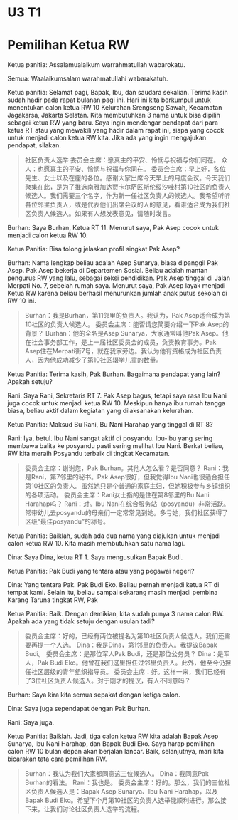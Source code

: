 # U3 T1

# Pemilihan Ketua RW

Ketua panitia: Assalamualaikum warrahmatullah wabarokatu.

Semua: Waalaikumsalam warahmatullahi wabarakatuh.

Ketua panitia: Selamat pagi, Bapak, Ibu, dan saudara sekalian. Terima kasih sudah hadir pada rapat bulanan pagi ini. Hari ini kita berkumpul untuk menentukan calon ketua RW 10 Kelurahan Srengseng Sawah, Kecamatan Jagakarsa, Jakarta Selatan. Kita membutuhkan 3 nama untuk bisa dipilih sebagai ketua RW yang baru. Saya ingin mendengar pendapat dari para ketua RT atau yang mewakili yang hadir dalam rapat ini, siapa yang cocok untuk menjadi calon ketua RW kita. Jika ada yang ingin mengajukan pendapat, silakan.

> 社区负责人选举
> 委员会主席：愿真主的平安、怜悯与祝福与你们同在。
> 众人：也愿真主的平安、怜悯与祝福与你同在。
> 委员会主席：早上好，各位先生、女士以及在座的各位。感谢大家出席今天早上的月度会议。今天我们聚集在此，是为了推选南雅加达贾卡尔萨区斯伦绥沙哇村第10社区的负责人候选人。我们需要三个名字，作为新一任社区负责人的候选人。我希望听听各位邻里负责人，或是代表他们出席会议的人的意见，看谁适合成为我们社区负责人候选人。如果有人想发表意见，请随时发言。

Burhan: Saya Burhan, Ketua RT 11. Menurut saya, Pak Asep cocok untuk menjadi calon ketua RW 10.

Ketua Panitia: Bisa tolong jelaskan profil singkat Pak Asep?

Burhan: Nama lengkap beliau adalah Asep Sunarya, biasa dipanggil Pak Asep. Pak Asep bekerja di Departemen Sosial. Beliau adalah mantan pengurus RW yang lalu, sebagai seksi pendidikan. Pak Asep tinggal di Jalan Merpati No. 7, sebelah rumah saya. Menurut saya, Pak Asep layak menjadi Ketua RW karena beliau berhasil menurunkan jumlah anak putus sekolah di RW 10 ini.

> Burhan：我是Burhan，第11邻里的负责人。我认为，Pak Asep适合成为第10社区的负责人候选人。
> 委员会主席：能否请您简要介绍一下Pak Asep的背景？
> Burhan：他的全名是Asep Sunarya，大家通常叫他Pak Asep。他在社会事务部工作，是上一届社区委员会的成员，负责教育事务。Pak Asep住在Merpati街7号，就在我家旁边。我认为他有资格成为社区负责人，因为他成功减少了第10社区辍学儿童的数量。

Ketua Panitia: Terima kasih, Pak Burhan. Bagaimana pendapat yang lain? Apakah setuju?

Rani: Saya Rani, Sekretaris RT 7. Pak Asep bagus, tetapi saya rasa Ibu Nani juga cocok untuk menjadi ketua RW 10. Meskipun hanya ibu rumah tangga biasa, beliau aktif dalam kegiatan yang dilaksanakan kelurahan.

Ketua Panitia: Maksud Bu Rani, Bu Nani Harahap yang tinggal di RT 8?

Rani: Iya, betul. Ibu Nani sangat aktif di posyandu. Ibu-ibu yang sering membawa balita ke posyandu pasti sering melihat Ibu Nani. Berkat beliau, RW kita meraih Posyandu terbaik di tingkat Kecamatan.

> 委员会主席：谢谢您，Pak Burhan。其他人怎么看？是否同意？
> Rani：我是Rani，第7邻里的秘书。Pak Asep很好，但我觉得Ibu Nani也很适合担任第10社区的负责人。虽然她只是个普通的家庭主妇，但她积极参与乡镇组织的各项活动。
> 委员会主席：Rani女士指的是住在第8邻里的Bu Nani Harahap吗？
> Rani：对。Ibu Nani在综合服务站（posyandu）非常活跃。常带幼儿去posyandu的母亲们一定常常见到她。多亏她，我们社区获得了区级“最佳posyandu”的称号。

Ketua Panitia: Baiklah, sudah ada dua nama yang diajukan untuk menjadi calon ketua RW 10. Kita masih membutuhkan satu nama lagi.

Dina: Saya Dina, ketua RT 1. Saya mengusulkan Bapak Budi.

Ketua Panitia: Pak Budi yang tentara atau yang pegawai negeri?

Dina: Yang tentara Pak. Pak Budi Eko. Beliau pernah menjadi ketua RT di tempat kami. Selain itu, beliau sampai sekarang masih menjadi pembina Karang Taruna tingkat RW, Pak

Ketua Panitia: Baik. Dengan demikian, kita sudah punya 3 nama calon RW. Apakah ada yang tidak setuju dengan usulan tadi?

> 委员会主席：好的，已经有两位被提名为第10社区负责人候选人。我们还需要再提一个人选。
> Dina：我是Dina，第1邻里的负责人。我提议Bapak Budi。
> 委员会主席：是那位军人Pak Budi，还是那位公务员？
> Dina：是军人，Pak Budi Eko。他曾在我们这里担任过邻里负责人。此外，他至今仍担任社区层级的青年组织指导员。
> 委员会主席：好。这样一来，我们已经有了3位社区负责人候选人。对于刚才的提议，有人不同意吗？

Burhan: Saya kira kita semua sepakat dengan ketiga calon.

Dina: Saya juga sependapat dengan Pak Burhan.

Rani: Saya juga.

Ketua Panitia: Baiklah. Jadi, tiga calon ketua RW kita adalah Bapak Asep Sunarya, Ibu Nani Harahap, dan Bapak Budi Eko. Saya harap pemilihan calon RW 10 bulan depan akan berjalan lancar. Baik, selanjutnya, mari kita bicarakan tata cara pemilihan RW.

> Burhan：我认为我们大家都同意这三位候选人。
> Dina：我同意Pak Burhan的看法。
> Rani：我也是。
> 委员会主席：好的。那么，我们的三位社区负责人候选人是：Bapak Asep Sunarya、Ibu Nani Harahap，以及Bapak Budi Eko。希望下个月第10社区的负责人选举能顺利进行。那么接下来，让我们讨论社区负责人选举的流程。
